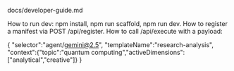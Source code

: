 docs/developer-guide.md

How to run dev: npm install, npm run scaffold, npm run dev. How to register a manifest via POST /api/register. How to call /api/execute with a payload:

{
"selector":"agent/gemini@2.5",
"templateName":"research-analysis",
"context":{"topic":"quantum computing","activeDimensions":["analytical","creative"]}
}